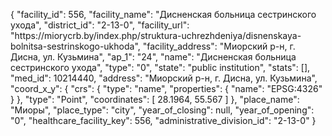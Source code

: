 {
    "facility_id": 556,
    "facility_name": "Дисненская больница сестринского ухода",
    "district_id": "2-13-0",
    "facility_url": "https:\/\/miorycrb.by\/index.php\/struktura-uchrezhdeniya\/disnenskaya-bolnitsa-sestrinskogo-ukhoda",
    "facility_address": "Миорский р-н, г. Дисна, ул. Кузьмина",
    "ap_1": "24",
    "name": "Дисненская больница сестринского ухода",
    "type": "0",
    "state": "public institution",
    "stats": [],
    "med_id": 10214440,
    "address": "Миорский р-н, г. Дисна, ул. Кузьмина",
    "coord_x_y": {
        "crs": {
            "type": "name",
            "properties": {
                "name": "EPSG:4326"
            }
        },
        "type": "Point",
        "coordinates": [
            28.1964,
            55.567
        ]
    },
    "place_name": "Миоры",
    "place_type": "city",
    "year_of_closing": null,
    "year_of_opening": "0",
    "healthcare_facility_key": 556,
    "administrative_division_id": "2-13-0"
}